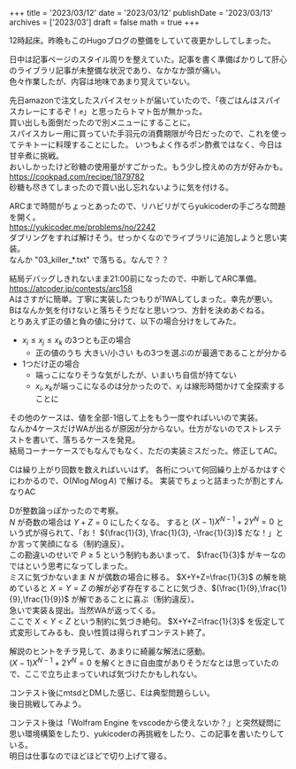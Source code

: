 +++
title = '2023/03/12'
date = '2023/03/12'
publishDate = '2023/03/13'
archives = ['2023/03']
draft = false
math = true
+++

12時起床。昨晩もこのHugoブログの整備をしていて夜更かししてしまった。  

日中は記事ページのスタイル周りを整えていた。記事を書く準備ばかりして肝心のライブラリ記事が未整備な状況であり、なかなか頭が痛い。  
色々作業したが、内容は地味であまり覚えていない。

先日amazonで注文したスパイスセットが届いていたので、「夜ごはんはスパイスカレーにするぞ！:fist:」と思ったらトマト缶が無かった。  
買い出しも面倒だったので別メニューにすることに。  
スパイスカレー用に買っていた手羽元の消費期限が今日だったので、これを使ってテキトーに料理することにした。
いつもよく作るポン酢煮ではなく、今日は甘辛煮に挑戦。  
おいしかったけど砂糖の使用量がすごかった。もう少し控えめの方が好みかも。  
https://cookpad.com/recipe/1879782  
砂糖も尽きてしまったので買い出し忘れないように気を付ける。

ARCまで時間がちょっとあったので、リハビリがてらyukicoderの手ごろな問題を開く。  
https://yukicoder.me/problems/no/2242  
ダブリングをすれば解けそう。せっかくなのでライブラリに追加しようと思い実装。  
なんか "03_killer_*.txt" で落ちる。なんで？？

結局デバッグしきれないまま21:00前になったので、中断してARC準備。  
https://atcoder.jp/contests/arc158  
Aはさすがに簡単。丁寧に実装したつもりが1WAしてしまった。幸先が悪い。  
Bはなんか気を付けないと落ちそうだなと思いつつ、方針を決めあぐねる。  
とりあえず正の値と負の値に分けて、以下の場合分けをしてみた。

- $x_i \le x_j \le x_k$ の3つとも正の場合
  - 正の値のうち 大きい/小さい もの3つを選ぶのが最適であることが分かる
- 1つだけ正の場合
  - 端っこになりそうな気がしたが、いまいち自信が持てない
  - $x_i,x_k$が端っこになるのは分かったので、$x_j$ は線形時間かけて全探索することに

その他のケースは、値を全部-1倍して上をもう一度やればいいので実装。  
なんか4ケースだけWAが出るが原因が分からない。仕方がないのでストレステストを書いて、落ちるケースを発見。  
結局コーナーケースでもなんでもなく、ただの実装ミスだった。修正してAC。

Cは繰り上がり回数を数えればいいはず。
各桁について何回繰り上がるかはすぐにわかるので、$\mathrm{O}(N\log{N}\log{A})$ で解ける。
実装でちょっと詰まったが割とすんなりAC

Dが整数論っぽかったので考察。  
$N$ が奇数の場合は $Y+Z=0$ にしたくなる。
すると $(X-1)X^{N-1} + 2Y^N = 0$ という式が得られて、「お！ $(\frac{1}{3}, \frac{1}{3}, -\frac{1}{3})$ だな！」とか言って笑顔になる（制約違反）。  
この勘違いのせいで $P \ge 5$ という制約もあいまって、 $\frac{1}{3}$ がキーなのではという思考になってしまった。  
ミスに気づかないまま $N$ が偶数の場合に移る。 $X+Y+Z=\frac{1}{3}$ の解を眺めていると $X=Y=Z$ の解が必ず存在することに気づき、$(\frac{1}{9},\frac{1}{9},\frac{1}{9})$ が解であることに喜ぶ（制約違反）。  
急いで実装＆提出。当然WAが返ってくる。  
ここで $X<Y<Z$ という制約に気づき絶句。 $X+Y+Z=\frac{1}{3}$ を仮定して式変形してみるも、良い性質は得られずコンテスト終了。

解説のヒントをチラ見して、あまりに綺麗な解法に感動。  
$(X-1)X^{N-1} + 2Y^N = 0$ を解くときに自由度がありそうだなとは思っていたので、ここで立ち止まっていれば気づけたかもしれない。

コンテスト後にmtsdとDMした感じ、Eは典型問題らしい。  
後日挑戦してみよう。

コンテスト後は「Wolfram Engine をvscodeから使えないか？」と突然疑問に思い環境構築をしたり、yukicoderの再挑戦をしたり、この記事を書いたりしている。  
明日は仕事なのでほどほどで切り上げて寝る。

